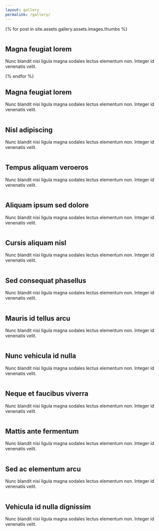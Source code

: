 ```yaml
---
layout: gallery
permalink: /gallery/
---
```


{% for post in site.assets.gallery.assets.images.thumbs %}
<article class="thumb">
    <a href="{{ post.url | absolute_url }}" class="image"><img src="{{ post.url | absolute_url }}" alt="" /></a>
    <h2>Magna feugiat lorem</h2>
    <p>Nunc blandit nisi ligula magna sodales lectus elementum non. Integer id venenatis velit.</p>
</article>
{% endfor %}

<article class="thumb">
    <a href="{{ 'assets/gallery/images/fulls/01.jpg' | absolute_url }}" class="image"><img src="{{ 'assets/gallery/images/thumbs/01.jpg' | absolute_url }}" alt="" /></a>
    <h2>Magna feugiat lorem</h2>
    <p>Nunc blandit nisi ligula magna sodales lectus elementum non. Integer id venenatis velit.</p>
</article>
<article class="thumb">
    <a href="{{ 'assets/gallery/images/fulls/02.jpg' | absolute_url }}" class="image"><img src="{{ 'assets/gallery/images/thumbs/02.jpg' | absolute_url }}" alt="" /></a>
    <h2>Nisl adipiscing</h2>
    <p>Nunc blandit nisi ligula magna sodales lectus elementum non. Integer id venenatis velit.</p>
</article>
<article class="thumb">
    <a href="{{ 'assets/gallery/images/fulls/13.jpg' | absolute_url }}" class="image"><img src="{{ 'assets/gallery/images/thumbs/13.jpg' | absolute_url }}" alt="" /></a>
    <h2>Tempus aliquam veroeros</h2>
    <p>Nunc blandit nisi ligula magna sodales lectus elementum non. Integer id venenatis velit.</p>
</article>
<article class="thumb">
    <a href="{{ 'assets/gallery/images/fulls/14.jpg' | absolute_url }}" class="image"><img src="{{ 'assets/gallery/images/thumbs/14.jpg' | absolute_url }}" alt="" /></a>
    <h2>Aliquam ipsum sed dolore</h2>
    <p>Nunc blandit nisi ligula magna sodales lectus elementum non. Integer id venenatis velit.</p>
</article>
<article class="thumb">
    <a href="{{ 'assets/gallery/images/fulls/15.jpg' | absolute_url }}" class="image"><img src="{{ 'assets/gallery/images/thumbs/15.jpg' | absolute_url }}" alt="" /></a>
    <h2>Cursis aliquam nisl</h2>
    <p>Nunc blandit nisi ligula magna sodales lectus elementum non. Integer id venenatis velit.</p>
</article>
<article class="thumb">
    <a href="{{ 'assets/gallery/images/fulls/06.jpg' | absolute_url }}" class="image"><img src="{{ 'assets/gallery/images/thumbs/06.jpg' | absolute_url }}" alt="" /></a>
    <h2>Sed consequat phasellus</h2>
    <p>Nunc blandit nisi ligula magna sodales lectus elementum non. Integer id venenatis velit.</p>
</article>
<article class="thumb">
    <a href="{{ 'assets/gallery/images/fulls/07.jpg' | absolute_url }}" class="image"><img src="{{ 'assets/gallery/images/thumbs/07.jpg' | absolute_url }}" alt="" /></a>
    <h2>Mauris id tellus arcu</h2>
    <p>Nunc blandit nisi ligula magna sodales lectus elementum non. Integer id venenatis velit.</p>
</article>
<article class="thumb">
    <a href="{{ 'assets/gallery/images/fulls/08.jpg' | absolute_url }}" class="image"><img src="{{ 'assets/gallery/images/thumbs/08.jpg' | absolute_url }}" alt="" /></a>
    <h2>Nunc vehicula id nulla</h2>
    <p>Nunc blandit nisi ligula magna sodales lectus elementum non. Integer id venenatis velit.</p>
</article>
<article class="thumb">
    <a href="{{ 'assets/gallery/images/fulls/09.jpg' | absolute_url }}" class="image"><img src="{{ 'assets/gallery/images/thumbs/09.jpg' | absolute_url }}" alt="" /></a>
    <h2>Neque et faucibus viverra</h2>
    <p>Nunc blandit nisi ligula magna sodales lectus elementum non. Integer id venenatis velit.</p>
</article>
<article class="thumb">
    <a href="{{ 'assets/gallery/images/fulls/10.jpg' | absolute_url }}" class="image"><img src="{{ 'assets/gallery/images/thumbs/10.jpg' | absolute_url }}" alt="" /></a>
    <h2>Mattis ante fermentum</h2>
    <p>Nunc blandit nisi ligula magna sodales lectus elementum non. Integer id venenatis velit.</p>
</article>
<article class="thumb">
    <a href="{{ 'assets/gallery/images/fulls/11.jpg' | absolute_url }}" class="image"><img src="{{ 'assets/gallery/images/thumbs/11.jpg' | absolute_url }}" alt="" /></a>
    <h2>Sed ac elementum arcu</h2>
    <p>Nunc blandit nisi ligula magna sodales lectus elementum non. Integer id venenatis velit.</p>
</article>
<article class="thumb">
    <a href="{{ 'assets/gallery/images/fulls/12.jpg' | absolute_url }}" class="image"><img src="{{ 'assets/gallery/images/thumbs/12.jpg' | absolute_url }}" alt="" /></a>
    <h2>Vehicula id nulla dignissim</h2>
    <p>Nunc blandit nisi ligula magna sodales lectus elementum non. Integer id venenatis velit.</p>
</article>